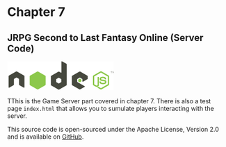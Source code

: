 # Chapter 7
## JRPG Second to Last Fantasy Online (Server Code)
![Screenshot](../screenshots/node-logo-light.png)

TThis is the Game Server part covered in chapter 7. There is also a test page `index.html` that allows you to sumulate players interacting with the server.

This source code is open-sourced under the Apache License, Version 2.0 and is available on [GitHub](http://bit.ly/L8eFzj).
